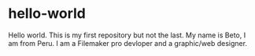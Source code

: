# hello-world
Hello world. This is my first repository but not the last. My name is Beto, I am from Peru. I am a Filemaker pro devloper and a graphic/web designer.
